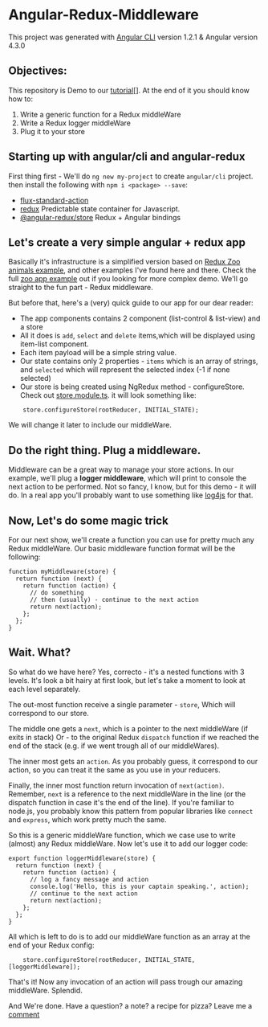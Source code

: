 # Angular-Redux-Middleware
This project was generated with [Angular CLI](https://github.com/angular/angular-cli) 
version 1.2.1 & Angular version 4.3.0


## Objectives:
This repository is Demo to our [tutorial]()[]. 
At the end of it you should know how to:
1. Write a generic function for a Redux middleWare
2. Write a Redux logger middleWare
3. Plug it to your store

## Starting up with angular/cli and angular-redux
First thing first - 
We'll do `ng new my-project` to create `angular/cli` project. then install 
the following with `npm i <package> --save`:
* [flux-standard-action](https://github.com/acdlite/flux-standard-action)
* [redux](https://github.com/reactjs/redux) Predictable state container for Javascript.
* [@angular-redux/store](https://github.com/angular-redux/store) Redux + Angular bindings


## Let's create a very simple angular + redux app
Basically it's infrastructure is a simplified version based on [Redux Zoo animals example](https://github.com/angular-redux/example-app), 
and other examples I've found here and there.
Check the full [zoo app example](https://github.com/angular-redux/example-app) out if you looking for more complex demo. 
We'll go straight to the fun part - Redux middleware.

But before that, here's a (very) quick guide to our app for our dear reader:
* The app components contains 2 component (list-control & list-view) and a store
* All it does is `add`, `select` and `delete` items,which will be displayed using item-list component. 
* Each item payload will be a simple string value.
* Our state contains only 2 properties - `items` which is an array of strings, 
and `selected` which will represent the selected index (-1 if none selected)
* Our store is being created using NgRedux method - configureStore.
Check out [store.module.ts](). it will look something like:
```
    store.configureStore(rootReducer, INITIAL_STATE);
```
We will change it later to include our middleWare.


## Do the right thing. Plug a middleware.
Middleware can be a great way to manage your store actions.
In our example, we'll plug a <b>logger middleware</b>, which will print to console the next action to be performed.
Not so fancy, I know, but for this demo - it will do.
In a real app you'll probably want to use something like [log4js](https://github.com/nomiddlename/log4js-node)
for that.

## Now, Let's do some magic trick
For our next show, we'll create a function you can use for pretty much any Redux middleWare.
Our basic middleware function format will be the following:
```
function myMiddleware(store) {
  return function (next) {
    return function (action) {
      // do something
      // then (usually) - continue to the next action
      return next(action);
    };
  };
}
```

## Wait. What?
So what do we have here?
Yes, correcto - it's a nested functions with 3 levels.
It's look a bit hairy at first look, 
but let's take a moment to look at each level separately.

The out-most function receive a single parameter - `store`,
Which will correspond to our store.

The middle one gets a `next`, which is a pointer to the next middleWare (if exits in stack)
Or - to the original Redux `dispatch` function if we reached the end of the stack
(e.g. if we went trough all of our middleWares).

The inner most gets an `action`. As you probably guess, it correspond to our action,
so you can treat it the same as you use in your reducers.

Finally, the inner most function return invocation of `next(action)`.
Remember, `next` is a reference to the next middleWare in the line 
(or the dispatch function in case it's the end of the line).
If you're familiar to node.js, you probably know this pattern from popular libraries
like `connect` and `express`, which work pretty much the same.

So this is a generic middleWare function, which we case use to write 
(almost) any Redux middleWare.
Now let's use it to add our logger code:
```
export function loggerMiddleware(store) {
  return function (next) {
    return function (action) {
      // log a fancy message and action
      console.log('Hello, this is your captain speaking.', action);
      // continue to the next action
      return next(action);
    };
  };
}
```

All which is left to do is to add our middleWare function as an array at the end of your Redux config:
```
    store.configureStore(rootReducer, INITIAL_STATE, [loggerMiddleware]);
```

That's it!
Now any invocation of an action will pass trough our amazing middleWare. Splendid.

And We're done.
Have a question? a note? a recipe for pizza?
Leave me a [comment]()
